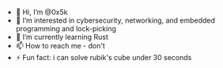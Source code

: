 - 👋 Hi, I’m @0x5k
- 👀 I’m interested in cybersecurity, networking, and embedded programming and lock-picking
- 🌱 I’m currently learning Rust
- 📫 How to reach me - don't
- ⚡ Fun fact: i can solve rubik's cube under 30 seconds 

<!---
0x5k/0x5k is a ✨ special ✨ repository because its `README.md` (this file) appears on your GitHub profile.
You can click the Preview link to take a look at your changes.
--->
